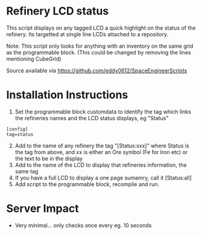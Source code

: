 Refinery LCD status
===================
This script displays on any tagged LCD a quick highlight on the status of the refinery. Its
targetted at single line LCDs attached to a repository.

Note: This script only looks for anything with an inventory on the same grid as the programmable
block. (This could be changed by removing the lines mentioning CubeGrid)

Source available via https://github.com/eddy0612/SpaceEngineerScripts

Installation Instructions
=========================
1. Set the programmable block customdata to identify the tag which links the refineries names and
    the LCD status displays, eg "Status"
```
[config]
tag=status
```
2. Add to the name of any refinery the tag "[Status:xxx]" where Status is the tag from above, and xx
    is either an Ore symbol (Fe for Iron etc) or the text to be in the display
3. Add to the name of the LCD to display that refineries information, the same tag
4. If you have a full LCD to display a one page sumamry, call it [Status:all]
5. Add script to the programmable block, recompile and run.


Server Impact
=============
- Very minimal... only checks once every eg. 10 seconds